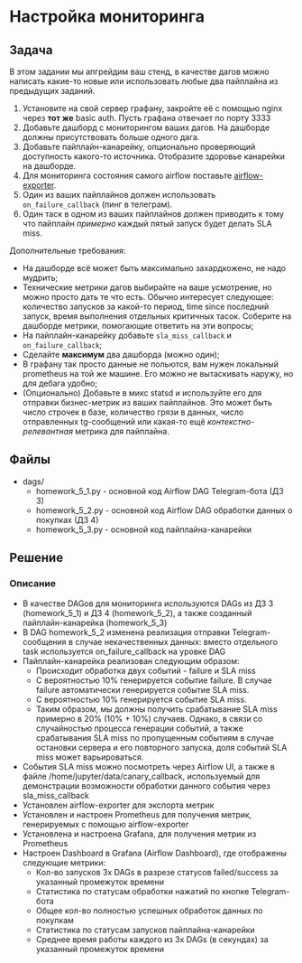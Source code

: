 # Настройка мониторинга

## Задача
В этом задании мы апгрейдим ваш стенд, в качестве дагов можно написать какие-то новые или использовать любые два пайплайна из предыдущих заданий.

1. Установите на свой сервер графану, закройте её с помощью nginx через **тот же** basic auth. Пусть графана отвечает по порту 3333
2. Добавьте дашборд с мониторингом ваших дагов. На дашборде должны присутствовать больше одного дага.
3. Добавьте пайплайн-канарейку, опционально проверяющий доступность какого-то источника. Отобразите здоровье канарейки на дашборде.
4. Для мониторинга состояния самого airflow поставьте [airflow-exporter](https://github.com/epoch8/airflow-exporter).
5. Один из ваших пайплайнов должен использовать `on_failure_callback` (пинг в телеграм).
6. Один таск в одном из ваших пайплайнов должен приводить к тому что пайплайн _примерно_ каждый пятый запуск будет делать SLA miss.

Дополнительные требования:

- На дашборде всё может быть максимально захардкожено, не надо мудрить;
- Технические метрики дагов выбирайте на ваше усмотрение, но можно просто дать те что есть. 
  Обычно интересует следующее: количество запусков за какой-то период, time since последний запуск, время выполнения отдельных критичных тасок.
  Соберите на дашборде метрики, помогающие ответить на эти вопросы;
- На пайплайн-канарейку добавьте `sla_miss_callback` и `on_failure_callback`;
- Сделайте **максимум** два дашборда (можно один);
- В графану так просто данные не польются, вам нужен локальный prometheus на той же машине.
  Его можно не вытаскивать наружу, но для дебага удобно;
- (Опционально) Добавьте в микс statsd и используйте его для отправки бизнес-метрик из ваших пайплайнов.
  Это может быть число строчек в базе, количество грязи в данных, число отправленных tg-сообщений или какая-то ещё _контекстно-релевантная_ метрика для пайплайна.

## Файлы
- dags/
  - homework_5_1.py - основной код Airflow DAG Telegram-бота (ДЗ 3)
  - homework_5_2.py - основной код Airflow DAG обработки данных о покупках  (ДЗ 4)
  - homework_5_3.py - основной код пайплайна-канарейки

## Решение
### Описание
- В качестве DAGов для мониторинга используются DAGs из ДЗ 3 (homework_5_1) и ДЗ 4 (homework_5_2), а также созданный пайплайн-канарейка (homework_5_3)
- В DAG homework_5_2 изменена реализация отправки Telegram-сообщения в случае некачественных данных: вместо отдельного task используется on_failure_callback на уровке DAG 
- Пайплайн-канарейка реализован следующим образом:
  - Происходит обработка двух событий - failure и SLA miss
  - С вероятностью 10% генерируется событие failure. В случае failure автоматически генерируется событие SLA miss.
  - С вероятностью 10% генерируется событие SLA miss.
  - Таким образом, мы должны получить срабатывание SLA miss примерно в 20% (10% + 10%) случаев. Однако, в связи со случайностью процесса генерации событий, а также срабатывания SLA miss по пропущенным событиям в случае остановки сервера и его повторного запуска, доля событий SLA miss может варьироваться.
- События SLA miss можно посмотреть через Airflow UI, а также в файле /home/jupyter/data/canary_callback, используемый для демонстрации возможности обработки данного события через sla_miss_callback
- Установлен airflow-exporter для экспорта метрик 
- Установлен и настроен Prometheus для получения метрик, генерируемых с помощью airflow-exporter
- Установлена и настроена Grafana, для получения метрик из Prometheus
- Настроен Dashboard в Grafana (Airflow Dashboard), где отображены следующие метрики:
  - Кол-во запусков 3х DAGs в разрезе статусов failed/success за указанный промежуток времени
  - Статистика по статусам обработки нажатий по кнопке Telegram-бота
  - Общее кол-во полностью успешных обработок данных по покупкам
  - Статистика по статусам запусков пайплайна-канарейки
  - Среднее время работы каждого из 3х DAGs (в секундах) за указанный промежуток времени 
